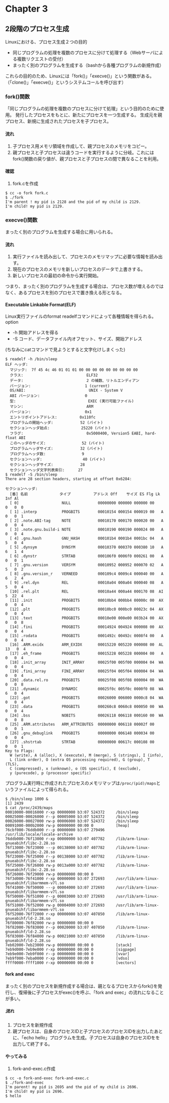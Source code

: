 # Chapter 3
## 2段階のプロセス生成
Linuxにおける、プロセス生成２つの目的
- 同じプログラムの処理を複数のプロセスに分けて処理する（Webサーバによる複数リクエストの受付）
- まったく別のプログラムを生成する（bashから各種プログラムの新規作成）

これらの目的のため、Linuxには「fork()」「execve()」という関数がある。（「clone()」「execve()」というシステムコールを呼び出す）

### fork()関数
「同じプログラムの処理を複数のプロセスに分けて処理」という目的のために使用。
発行したプロセスをもとに、新たにプロセスを一つ生成する。
生成元を親プロセス、新規に生成されたプロセスを子プロセス。

#### 流れ
1. 子プロセス用メモリ領域を作成して、親プロセスのメモリをコピー。
2. 親プロセスと子プロセスは違うコードを実行するように分岐。これにはfork()関数の戻り値が、親プロセスと子プロセスの間で異なることを利用。

#### 確認
1. fork.cを作成

```
$ cc -o fork fork.c
$ ./fork
I'm parent ! my pid is 2128 and the pid of my child is 2129.
I'm child! my pid is 2129.
```

### execve()関数
まったく別のプログラムを生成する場合に用いられる。

#### 流れ
1. 実行ファイルを読み出して、プロセスのメモリマップに必要な情報を読み出す。
2. 現在のプロセスのメモリを新しいプロセスのデータで上書きする。
3. 新しいプロセスの最初の命令から実行開始。

つまり、まったく別のプログラムを生成する場合は、プロセス数が増えるのではなく、あるプロセスを別のプロセスで置き換える形となる。

#### Executable Linkable Format(ELF)
Linux実行ファイルのformat
readelfコマンドによって各種情報を得られる。
option
- -h 開始アドレスを得る
- -S コード、データファイル内オフセット、サイズ、開始アドレス

(ちなみにcatコマンドで見ようとすると文字化けしまくった)

```
$ readelf -h /bin/sleep
ELF ヘッダ:
  マジック:  7f 45 4c 46 01 01 01 00 00 00 00 00 00 00 00 00 
  クラス:                            ELF32
  データ:                            2 の補数、リトルエンディアン
  バージョン:                        1 (current)
  OS/ABI:                            UNIX - System V
  ABI バージョン:                    0
  型:                                EXEC (実行可能ファイル)
  マシン:                            ARM
  バージョン:                        0x1
  エントリポイントアドレス:          0x110fc
  プログラムの開始ヘッダ:            52 (バイト)
  セクションヘッダ始点:              25220 (バイト)
  フラグ:                            0x5000400, Version5 EABI, hard-float ABI
  このヘッダのサイズ:                52 (バイト)
  プログラムヘッダサイズ:            32 (バイト)
  プログラムヘッダ数:                9
  セクションヘッダ:                  40 (バイト)
  セクションヘッダサイズ:            28
  セクションヘッダ文字列表索引:      27
$ readelf -S /bin/sleep
There are 28 section headers, starting at offset 0x6284:

セクションヘッダ:
  [番] 名前              タイプ          アドレス Off    サイズ ES Flg Lk Inf Al
  [ 0]                   NULL            00000000 000000 000000 00      0   0  0
  [ 1] .interp           PROGBITS        00010154 000154 000019 00   A  0   0  1
  [ 2] .note.ABI-tag     NOTE            00010170 000170 000020 00   A  0   0  4
  [ 3] .note.gnu.build-i NOTE            00010190 000190 000024 00   A  0   0  4
  [ 4] .gnu.hash         GNU_HASH        000101b4 0001b4 0001bc 04   A  5   0  4
  [ 5] .dynsym           DYNSYM          00010370 000370 000380 10   A  6   1  4
  [ 6] .dynstr           STRTAB          000106f0 0006f0 000261 00   A  0   0  1
  [ 7] .gnu.version      VERSYM          00010952 000952 000070 02   A  5   0  2
  [ 8] .gnu.version_r    VERNEED         000109c4 0009c4 000040 00   A  6   2  4
  [ 9] .rel.dyn          REL             00010a04 000a04 000040 08   A  5   0  4
  [10] .rel.plt          REL             00010a44 000a44 000170 08  AI  5  22  4
  [11] .init             PROGBITS        00010bb4 000bb4 00000c 00  AX  0   0  4
  [12] .plt              PROGBITS        00010bc0 000bc0 00023c 04  AX  0   0  4
  [13] .text             PROGBITS        00010e00 000e00 003b24 00  AX  0   0  8
  [14] .fini             PROGBITS        00014924 004924 000008 00  AX  0   0  4
  [15] .rodata           PROGBITS        0001492c 00492c 0008f4 00   A  0   0  4
  [16] .ARM.exidx        ARM_EXIDX       00015220 005220 000008 00  AL 13   0  4
  [17] .eh_frame         PROGBITS        00015228 005228 000004 00   A  0   0  4
  [18] .init_array       INIT_ARRAY      00025f00 005f00 000004 04  WA  0   0  4
  [19] .fini_array       FINI_ARRAY      00025f04 005f04 000004 04  WA  0   0  4
  [20] .data.rel.ro      PROGBITS        00025f08 005f08 000004 00  WA  0   0  8
  [21] .dynamic          DYNAMIC         00025f0c 005f0c 0000f0 08  WA  6   0  4
  [22] .got              PROGBITS        00026000 006000 0000c8 04  WA  0   0  4
  [23] .data             PROGBITS        000260c8 0060c8 000050 00  WA  0   0  4
  [24] .bss              NOBITS          00026118 006118 000160 00  WA  0   0  8
  [25] .ARM.attributes   ARM_ATTRIBUTES  00000000 006118 00002f 00      0   0  1
  [26] .gnu_debuglink    PROGBITS        00000000 006148 000034 00      0   0  4
  [27] .shstrtab         STRTAB          00000000 00617c 000108 00      0   0  1
Key to Flags:
  W (write), A (alloc), X (execute), M (merge), S (strings), I (info),
  L (link order), O (extra OS processing required), G (group), T (TLS),
  C (compressed), x (unknown), o (OS specific), E (exclude),
  y (purecode), p (processor specific)
```

プログラム実行時に作成されたプロセスのメモリマップは`/proc/(pid)/maps`というファイルによって得られる。

```
$ /bin/sleep 1000 &
[1] 2439
$ cat /proc/2439/maps
00010000-00016000 r-xp 00000000 b3:07 524372     /bin/sleep
00025000-00026000 r--p 00005000 b3:07 524372     /bin/sleep
00026000-00027000 rw-p 00006000 b3:07 524372     /bin/sleep
00091000-000b2000 rw-p 00000000 00:00 0          [heap]
76cbf000-76ddb000 r--p 00000000 b3:07 279496     /usr/lib/locale/locale-archive
76ddb000-76f13000 r-xp 00000000 b3:07 407782     /lib/arm-linux-gnueabihf/libc-2.28.so
76f13000-76f23000 ---p 00138000 b3:07 407782     /lib/arm-linux-gnueabihf/libc-2.28.so
76f23000-76f25000 r--p 00138000 b3:07 407782     /lib/arm-linux-gnueabihf/libc-2.28.so
76f25000-76f26000 rw-p 0013a000 b3:07 407782     /lib/arm-linux-gnueabihf/libc-2.28.so
76f26000-76f29000 rw-p 00000000 00:00 0 
76f3d000-76f41000 r-xp 00000000 b3:07 272693     /usr/lib/arm-linux-gnueabihf/libarmmem-v7l.so
76f41000-76f50000 ---p 00004000 b3:07 272693     /usr/lib/arm-linux-gnueabihf/libarmmem-v7l.so
76f50000-76f51000 r--p 00003000 b3:07 272693     /usr/lib/arm-linux-gnueabihf/libarmmem-v7l.so
76f51000-76f52000 rw-p 00004000 b3:07 272693     /usr/lib/arm-linux-gnueabihf/libarmmem-v7l.so
76f52000-76f72000 r-xp 00000000 b3:07 407850     /lib/arm-linux-gnueabihf/ld-2.28.so
76f80000-76f82000 rw-p 00000000 00:00 0 
76f82000-76f83000 r--p 00020000 b3:07 407850     /lib/arm-linux-gnueabihf/ld-2.28.so
76f83000-76f84000 rw-p 00021000 b3:07 407850     /lib/arm-linux-gnueabihf/ld-2.28.so
7eb02000-7eb23000 rw-p 00000000 00:00 0          [stack]
7eb9d000-7eb9e000 r-xp 00000000 00:00 0          [sigpage]
7eb9e000-7eb9f000 r--p 00000000 00:00 0          [vvar]
7eb9f000-7eba0000 r-xp 00000000 00:00 0          [vdso]
ffff0000-ffff1000 r-xp 00000000 00:00 0          [vectors]
```

#### fork and exec
まったく別のプロセスを新規作成する場合は、親となるプロセスからfork()を発行し、復帰後に子プロセスがexec()を呼ぶ、「fork and exec」の流れになることが多い。

##### 流れ
1. プロセスを新規作成
2. 親プロセスは、自身のプロセスIDと子プロセスのプロセスIDを出力したあとに、「echo hello」プログラムを生成。子プロセスは自身のプロセスIDをを出力して終了する。

#### やってみる
1. fork-and-exec.c作成
```
$ cc -o fork-and-exec fork-and-exec.c
$ ./fork-and-exec 
I'm parent! my pid is 2695 and the pid of my child is 2696.
I'm child! my pid is 2696.
$ hello
```

